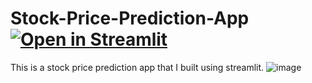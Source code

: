 # Stock-Price-Prediction-App[![Open in Streamlit](https://static.streamlit.io/badges/streamlit_badge_black_white.svg)](https://share.streamlit.io/dhanyahegde01/stock-price-prediction-app/main/Myapp.py)
This is a stock price prediction app that I built using streamlit.
![image](https://user-images.githubusercontent.com/71935582/139588701-d1d30bcc-70db-4c7a-b5e4-92ad00c48082.png)
